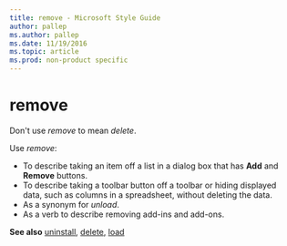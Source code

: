 ```yaml
---
title: remove - Microsoft Style Guide
author: pallep
ms.author: pallep
ms.date: 11/19/2016
ms.topic: article
ms.prod: non-product specific
---
```


# remove

Don't use *remove* to mean *delete*. 

Use *remove*:

  - To describe taking an item off a list in a dialog box that has **Add** and **Remove** buttons. 
  - To
    describe taking a toolbar button off a toolbar or hiding displayed
    data, such as columns in a spreadsheet, without deleting the
    data. 
  - As a synonym for *unload*. 
  - As a verb to describe removing add-ins and add-ons. 

**See also**  [uninstall](/style-guide/a-z-word-list-term-collections/u/uninstall), [delete](/style-guide/a-z-word-list-term-collections/d/delete)[,](/style-guide/a-z-word-list-term-collections/d/delete) [load](/style-guide/a-z-word-list-term-collections/l/load)
